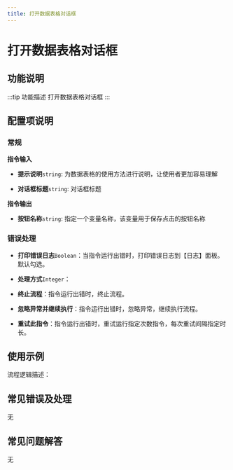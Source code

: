 ```yaml
---
title: 打开数据表格对话框
---
```


# 打开数据表格对话框

## 功能说明

:::tip 功能描述
打开数据表格对话框
:::

## 配置项说明

### 常规

**指令输入**

- **提示说明**`string`: 为数据表格的使用方法进行说明，让使用者更加容易理解

- **对话框标题**`string`: 对话框标题


**指令输出**

- **按钮名称**`string`: 指定一个变量名称，该变量用于保存点击的按钮名称

### 错误处理

- **打印错误日志**`Boolean`：当指令运行出错时，打印错误日志到【日志】面板。默认勾选。

- **处理方式**`Integer`：

 - **终止流程**：指令运行出错时，终止流程。

 - **忽略异常并继续执行**：指令运行出错时，忽略异常，继续执行流程。

 - **重试此指令**：指令运行出错时，重试运行指定次数指令，每次重试间隔指定时长。

## 使用示例

流程逻辑描述：

## 常见错误及处理

无

## 常见问题解答

无

